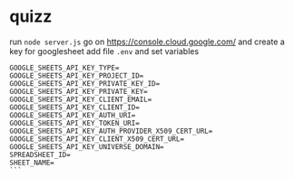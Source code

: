 # quizz

run `node server.js`
go on https://console.cloud.google.com/ and create a key for googlesheet
add file `.env` and set variables

````
GOOGLE_SHEETS_API_KEY_TYPE=
GOOGLE_SHEETS_API_KEY_PROJECT_ID=
GOOGLE_SHEETS_API_KEY_PRIVATE_KEY_ID=
GOOGLE_SHEETS_API_KEY_PRIVATE_KEY=
GOOGLE_SHEETS_API_KEY_CLIENT_EMAIL=
GOOGLE_SHEETS_API_KEY_CLIENT_ID=
GOOGLE_SHEETS_API_KEY_AUTH_URI=
GOOGLE_SHEETS_API_KEY_TOKEN_URI=
GOOGLE_SHEETS_API_KEY_AUTH_PROVIDER_X509_CERT_URL=
GOOGLE_SHEETS_API_KEY_CLIENT_X509_CERT_URL=
GOOGLE_SHEETS_API_KEY_UNIVERSE_DOMAIN=
SPREADSHEET_ID=
SHEET_NAME=
```
````
